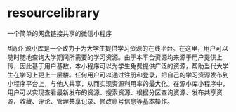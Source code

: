 # resourcelibrary
一个简单的网盘链接共享的微信小程序

#简介
源小库是一个致力于为大学生提供学习资源的在线平台。在这里，用户可以随时随地查询大学期间所需要的学习资源。由于本平台资源均来源于用户提供上传，因此基于用户基数，本小程序可以为学生免费提供广泛的资源，帮助当代大学生在学习上更上一层楼。任何用户可以通过注册和登录，把自己的学习资源发布到小程序平台上，与他人共享，从而实现资源利用率的最大化。在源小库小程序中，用户可以实现查看最新发布的资源、搜索资源、根据分区查询资源、发布共享资源、收藏、评论、管理共享记录、修改账号信息等基本操作。
